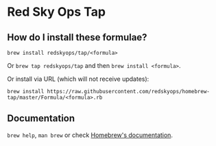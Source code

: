 # Red Sky Ops Tap

## How do I install these formulae?
`brew install redskyops/tap/<formula>`

Or `brew tap redskyops/tap` and then `brew install <formula>`.

Or install via URL (which will not receive updates):

```
brew install https://raw.githubusercontent.com/redskyops/homebrew-tap/master/Formula/<formula>.rb
```

## Documentation
`brew help`, `man brew` or check [Homebrew's documentation](https://docs.brew.sh).
